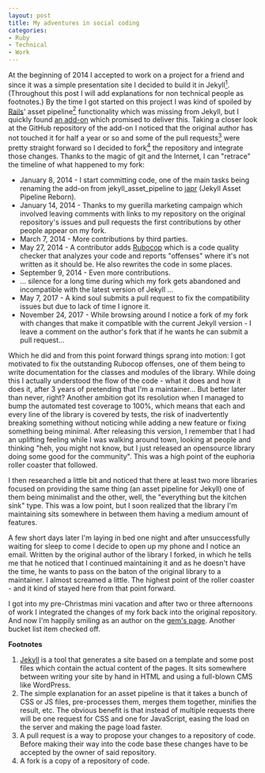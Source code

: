 ```yaml
---
layout: post
title: My adventures in social coding
categories:
- Ruby
- Technical
- Work
---
```

At the beginning of 2014 I accepted to work on a project for a friend and since it was a simple presentation site I decided to build it in Jekyll[<sup>1</sup>](#1). (Throughout this post I will add explanations for non technical people as footnotes.) By the time I got started on this project I was kind of spoiled by [Rails](http://rubyonrails.org/)' asset pipeline[<sup>2</sup>](#2) functionality which was missing from Jekyll, but I quickly found [an add-on](https://github.com/matthodan/jekyll-asset-pipeline) which promised to deliver this. Taking a closer look at the GitHub repository of the add-on I noticed that the original author has not touched it for half a year or so and some of the pull requests[<sup>3</sup>](#3) were pretty straight forward so I decided to fork[<sup>4</sup>](#4) the repository and integrate those changes. Thanks to the magic of git and the Internet, I can "retrace" the timeline of what happened to my fork:

*   January 8, 2014 - I start committing code, one of the main tasks being renaming the add-on from jekyll\_asset\_pipeline to [japr](https://github.com/janosrusiczki/japr) (Jekyll Asset Pipeline Reborn).
*   January 14, 2014 - Thanks to my guerilla marketing campaign which involved leaving comments with links to my repository on the original repository's issues and pull requests the first contributions by other people appear on my fork.
*   March 7, 2014 - More contributions by third parties.
*   May 27, 2014 - A contributor adds [Rubocop](https://github.com/bbatsov/rubocop) which is a code quality checker that analyzes your code and reports "offenses" where it's not written as it should be. He also rewrites the code in some places.
*   September 9, 2014 - Even more contributions.
*   ... silence for a long time during which my fork gets abandoned and incompatible with the latest version of Jekyll ...
*   May 7, 2017 - A kind soul submits a pull request to fix the compatibility issues but due to lack of time I ignore it.
*   November 24, 2017 - While browsing around I notice a fork of my fork with changes that make it compatible with the current Jekyll version - I leave a comment on the author's fork that if he wants he can submit a pull request...

Which he did and from this point forward things sprang into motion: I got motivated to fix the outstanding Rubocop offenses, one of them being to write documentation for the classes and modules of the library. While doing this I actually understood the flow of the code - what it does and how it does it, after 3 years of pretending that I'm a maintainer... But better later than never, right? Another ambition got its resolution when I managed to bump the automated test coverage to 100%, which means that each and every line of the library is covered by tests, the risk of inadvertently breaking something without noticing while adding a new feature or fixing something being minimal. After releasing this version, I remember that I had an uplifting feeling while I was walking around town, looking at people and thinking "heh, you might not know, but I just released an opensource library doing some good for the community". This was a high point of the euphoria roller coaster that followed.

I then researched a little bit and noticed that there at least two more libraries focused on providing the same thing (an asset pipeline for Jekyll) one of them being minimalist and the other, well, the "everything but the kitchen sink" type. This was a low point, but I soon realized that the library I'm maintaining sits somewhere in between them having a medium amount of features.

A few short days later I'm laying in bed one night and after unsuccessfully waiting for sleep to come I decide to open up my phone and I notice an email. Written by the original author of the library I forked, in which he tells me that he noticed that I continued maintaining it and as he doesn't have the time, he wants to pass on the baton of the original library to a maintainer. I almost screamed a little. The highest point of the roller coaster - and it kind of stayed here from that point forward.

I got into my pre-Christmas mini vacation and after two or three afternoons of work I integrated the changes of my fork back into the original repository. And now I'm happily smiling as an author on the [gem's page](https://rubygems.org/gems/jekyll_asset_pipeline). Another bucket list item checked off.

**Footnotes**

1.  <a id="1"></a> [Jekyll](https://jekyllrb.com/) is a tool that generates a site based on a template and some post files which contain the actual content of the pages. It sits somewhere between writing your site by hand in HTML and using a full-blown CMS like WordPress.
2.  <a id="2"></a> The simple explanation for an asset pipeline is that it takes a bunch of CSS or JS files, pre-processes them, merges them together, minifies the result, etc. The obvious benefit is that instead of multiple requests there will be one request for CSS and one for JavaScript, easing the load on the server and making the page load faster.
3.  <a id="3"></a> A pull request is a way to propose your changes to a repository of code. Before making their way into the code base these changes have to be accepted by the owner of said repository.
4.  <a id="4"></a> A fork is a copy of a repository of code.
